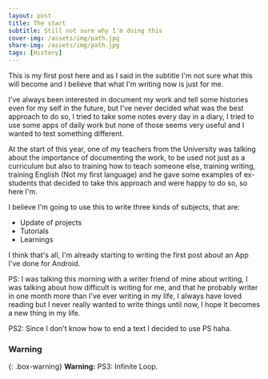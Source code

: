 ```yaml
---
layout: post
title: The start
subtitle: Still not sure why I'm doing this
cover-img: /assets/img/path.jpg
share-img: /assets/img/path.jpg
tags: [History]
---
```


This is my first post here and as I said in the subtitle I'm not sure what this will become and I believe that what I'm writing now is just for me.

I've always been interested in document my work and tell some histories even for my self in the future, but I've never decided what was the best approach to do so, I tried to take some notes every day in a diary, I tried to use some apps of daily work but none of those seems very useful and I wanted to test something different.

At the start of this year, one of my teachers from the University was talking about the importance of documenting the work, to be used not just as a curriculum but also to training how to teach someone else, training writing, training English (Not my first language) and he gave some examples of ex-students that decided to take this approach and were happy to do so, so here I'm.

I believe I'm going to use this to write three kinds of subjects, that are:

- Update of projects
- Tutorials
- Learnings

I think that's all, I'm already starting to writing the first post about an App I've done for Android.

PS: I was talking this morning with a writer friend of mine about writing, I was talking about how difficult is writing for me, and that he probably writer in one month more than I've ever writing in my life, I always have loved reading but I never really wanted to write things until now, I hope it becomes a new thing in my life.

PS2: Since I don't know how to end a text I decided to use PS haha.

### Warning

{: .box-warning}
**Warning:** PS3: Infinite Loop.
